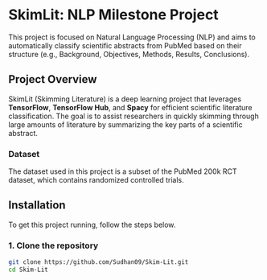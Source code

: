 # SkimLit: NLP Milestone Project

This project is focused on Natural Language Processing (NLP) and aims to automatically classify scientific abstracts from PubMed based on their structure (e.g., Background, Objectives, Methods, Results, Conclusions).

## Project Overview

SkimLit (Skimming Literature) is a deep learning project that leverages **TensorFlow**, **TensorFlow Hub**, and **Spacy** for efficient scientific literature classification. The goal is to assist researchers in quickly skimming through large amounts of literature by summarizing the key parts of a scientific abstract.

### Dataset

The dataset used in this project is a subset of the PubMed 200k RCT dataset, which contains randomized controlled trials.

## Installation

To get this project running, follow the steps below.

### 1. Clone the repository

```bash
git clone https://github.com/Sudhan09/Skim-Lit.git
cd Skim-Lit
